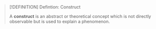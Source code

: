 >[!DEFINITION] Defintion: Construct
>
>A **construct** is an abstract or theoretical concept which is not directly observable but is used to explain a phenomenon.
>